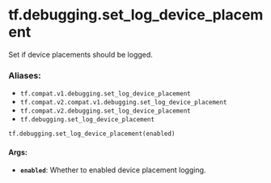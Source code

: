 <div itemscope itemtype="http://developers.google.com/ReferenceObject">
<meta itemprop="name" content="tf.debugging.set_log_device_placement" />
<meta itemprop="path" content="Stable" />
</div>

# tf.debugging.set_log_device_placement

Set if device placements should be logged.

### Aliases:

* `tf.compat.v1.debugging.set_log_device_placement`
* `tf.compat.v2.compat.v1.debugging.set_log_device_placement`
* `tf.compat.v2.debugging.set_log_device_placement`
* `tf.debugging.set_log_device_placement`

``` python
tf.debugging.set_log_device_placement(enabled)
```

<!-- Placeholder for "Used in" -->


#### Args:


* <b>`enabled`</b>: Whether to enabled device placement logging.